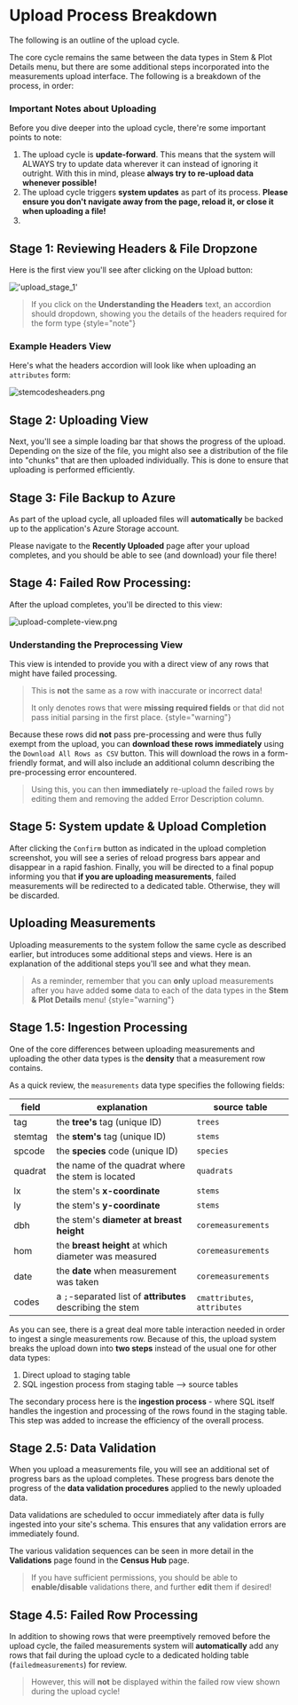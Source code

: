 # Upload Process Breakdown

The following is an outline of the upload cycle.

The core cycle remains the same between the data types in Stem & Plot Details menu, but there are some additional steps
incorporated into the measurements upload interface. The following is a breakdown of the process, in order:

### Important Notes about Uploading

Before you dive deeper into the upload cycle, there're some important points to note:

1. The upload cycle is **update-forward**. This means that the system will ALWAYS try to update data wherever it can
   instead of ignoring it outright. With this in mind, please **always try to re-upload data whenever possible!**
2. The upload cycle triggers **system updates** as part of its process. **Please ensure you don't navigate away from the
   page, reload it, or close it when uploading a file!**
3.

## Stage 1: Reviewing Headers & File Dropzone

Here is the first view you'll see after clicking on the Upload button:

!['upload_stage_1'](uploadstage1.png)

> If you click on the **Understanding the Headers** text, an accordion should dropdown, showing you
> the details of the headers required for the form type
> {style="note"}

### Example Headers View

Here's what the headers accordion will look like when uploading an `attributes` form:

![stemcodesheaders.png](stemcodesheaders.png)

## Stage 2: Uploading View

Next, you'll see a simple loading bar that shows the progress of the upload. Depending on the size of the file, you
might also see a distribution of the file into "chunks" that are then uploaded individually. This is done to ensure
that uploading is performed efficiently.

## Stage 3: File Backup to Azure

As part of the upload cycle, all uploaded files will **automatically** be backed up to the application's Azure Storage
account.

Please navigate to the **Recently Uploaded** page after your upload completes, and you should be able to see (and
download) your file there!

## Stage 4: Failed Row Processing:

After the upload completes, you'll be directed to this view:

![upload-complete-view.png](upload-complete-view.png)

### Understanding the Preprocessing View

This view is intended to provide you with a direct view of any rows that might have failed processing.

> This is **not** the same as a row with inaccurate or incorrect data!
>
> It only denotes rows that were **missing required fields** or that did not pass initial parsing in the first place.
> {style="warning"}

Because these rows did **not** pass pre-processing and were thus fully exempt from the upload, you can **download these
rows immediately** using the `Download All Rows as CSV` button. This will download the rows in a form-friendly format,
and will also include an additional column describing the pre-processing error encountered.

> Using this, you can then **immediately** re-upload the failed rows by editing them and removing the added Error
> Description column.

## Stage 5: System update & Upload Completion

After clicking the `Confirm` button as indicated in the upload completion screenshot, you will see a series of reload
progress bars appear and disappear in a rapid fashion. Finally, you will be directed to a final popup informing you that
**if you are uploading measurements**, failed measurements will be redirected to a dedicated table. Otherwise, they will
be discarded.

## Uploading Measurements

Uploading measurements to the system follow the same cycle as described earlier, but introduces some additional steps
and views. Here is an explanation of the additional steps you'll see and what they mean.

> As a reminder, remember that you can **only** upload measurements after you have added **some** data to each of the
> data types in the **Stem & Plot Details** menu!
> {style="warning"}

## Stage 1.5: Ingestion Processing

One of the core differences between uploading measurements and uploading the other data types is the **density** that a
measurement row contains.

As a quick review, the `measurements` data type specifies the following fields:

| field   | explanation                                                | source table                 |
|---------|------------------------------------------------------------|------------------------------|
| tag     | the **tree's** tag (unique ID)                             | `trees`                      |
| stemtag | the **stem's** tag (unique ID)                             | `stems`                      |
| spcode  | the **species** code (unique ID)                           | `species`                    |
| quadrat | the name of the quadrat where the stem is located          | `quadrats`                   |
| lx      | the stem's **x-coordinate**                                | `stems`                      |
| ly      | the stem's **y-coordinate**                                | `stems`                      |
| dbh     | the stem's **diameter at breast height**                   | `coremeasurements`           |
| hom     | the **breast height** at which diameter was measured       | `coremeasurements`           |
| date    | the **date** when measurement was taken                    | `coremeasurements`           |
| codes   | a `;`-separated list of **attributes** describing the stem | `cmattributes`, `attributes` |

As you can see, there is a great deal more table interaction needed in order to ingest a single measurements row.
Because of this, the upload system breaks the upload down into **two steps** instead of the usual one for other data
types:

1. Direct upload to staging table
2. SQL ingestion process from staging table --> source tables

The secondary process here is the **ingestion process** - where SQL itself handles the ingestion and processing of the
rows found in the staging table. This step was added to increase the efficiency of the overall process.

## Stage 2.5: Data Validation

When you upload a measurements file, you will see an additional set of progress bars as the upload completes. These
progress bars denote the progress of the **data validation procedures** applied to the newly uploaded data.

Data validations are scheduled to occur immediately after data is fully ingested into your site's schema. This ensures
that any validation errors are immediately found.

The various validation sequences can be seen in more detail in the **Validations** page found in the **Census Hub**
page.

> If you have sufficient permissions, you should be able to **enable/disable** validations there, and further **edit**
> them if desired!

## Stage 4.5: Failed Row Processing

In addition to showing rows that were preemptively removed before the upload cycle, the failed measurements system will
**automatically** add any rows that fail during the upload cycle to a dedicated holding table (`failedmeasurements`) for
review.

> However, this will **not** be displayed within the failed row view shown during the upload cycle!
